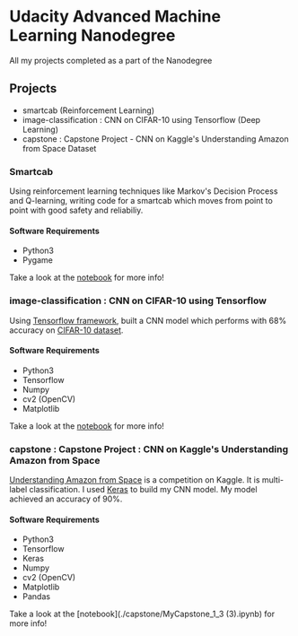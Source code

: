# Udacity Advanced Machine Learning Nanodegree
All my projects completed as a part of the Nanodegree

## Projects
* smartcab (Reinforcement Learning)
* image-classification : CNN on CIFAR-10 using Tensorflow (Deep Learning)
* capstone : Capstone Project - CNN on Kaggle's Understanding Amazon from Space Dataset

### Smartcab
Using reinforcement learning techniques like Markov's Decision Process and Q-learning, writing code for a smartcab which moves from point to point with good safety and reliabiliy.

#### Software Requirements
* Python3
* Pygame

Take a look at the [notebook](./smartcab/smartcab.ipynb) for more info!

### image-classification : CNN on CIFAR-10 using Tensorflow
Using [Tensorflow framework](https://github.com/tensorflow/tensorflow), built a CNN model which performs with 68% accuracy on [CIFAR-10 dataset](https://www.kaggle.com/c/cifar-10/data).

#### Software Requirements
* Python3
* Tensorflow
* Numpy
* cv2 (OpenCV)
* Matplotlib

Take a look at the [notebook](./image-classification/image_classification.ipynb) for more info!

### capstone : Capstone Project : CNN on Kaggle's Understanding Amazon from Space
[Understanding Amazon from Space](https://www.kaggle.com/c/planet-understanding-the-amazon-from-space/) is a competition on Kaggle. It is multi-label classification.
I used [Keras](https://keras.io/) to build my CNN model. My model achieved an accuracy of 90%.

#### Software Requirements
* Python3
* Tensorflow
* Keras
* Numpy
* cv2 (OpenCV)
* Matplotlib
* Pandas

Take a look at the [notebook](./capstone/MyCapstone_1_3 \(3\).ipynb) for more info!

